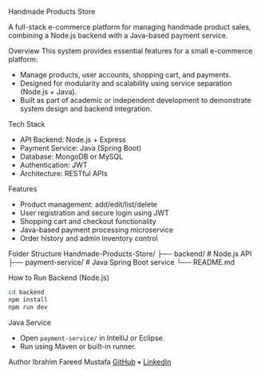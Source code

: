  Handmade Products Store

A full-stack e-commerce platform for managing handmade product sales, combining a Node.js backend with a Java-based payment service.

 Overview
This system provides essential features for a small e-commerce platform:
- Manage products, user accounts, shopping cart, and payments.
- Designed for modularity and scalability using service separation (Node.js + Java).
- Built as part of academic or independent development to demonstrate system design and backend integration.

 Tech Stack
- API Backend: Node.js + Express
- Payment Service: Java (Spring Boot)
- Database: MongoDB or MySQL
- Authentication: JWT
- Architecture: RESTful APIs

 Features
- Product management: add/edit/list/delete
- User registration and secure login using JWT
- Shopping cart and checkout functionality
- Java-based payment processing microservice
- Order history and admin inventory control

 Folder Structure
Handmade-Products-Store/
├── backend/             # Node.js API
├── payment-service/     # Java Spring Boot service
└── README.md

 How to Run
 Backend (Node.js)
```bash
cd backend
npm install
npm run dev
```

 Java Service
- Open `payment-service/` in IntelliJ or Eclipse.
- Run using Maven or built-in runner.

 Author
Ibrahim Fareed Mustafa 
[GitHub](https://github.com/IbrahimFareed22) • [LinkedIn](https://linkedin.com/in/ibrahim-fareed-181127243)
